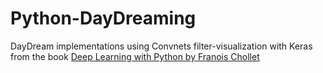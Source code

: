# Python-DayDreaming
DayDream implementations using Convnets filter-visualization with Keras from the book [Deep Learning with Python by Franois Chollet](https://www.manning.com/books/deep-learning-with-python)

